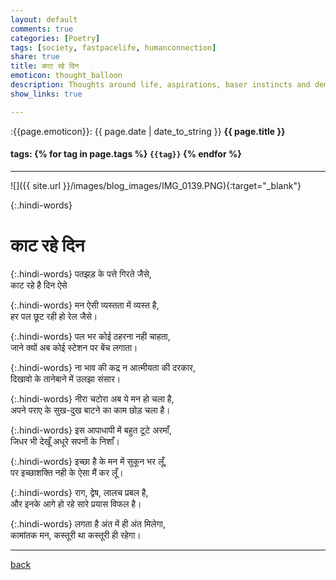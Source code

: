 ```yaml
---
layout: default
comments: true
categories: [Poetry]
tags: [society, fastpacelife, humanconnection]
share: true
title: काट रहे दिन
emoticon: thought_balloon
description: Thoughts around life, aspirations, baser instincts and deminishing human connection
show_links: true

---
```

:{{page.emoticon}}: {{ page.date | date_to_string }} **{{ page.title }}**
#### tags: {% for tag in page.tags %} `{{tag}}` {% endfor %}
---
![]({{ site.url }}/images/blog_images/IMG_0139.PNG){:target="_blank"}

{:.hindi-words}
# काट रहे दिन

{:.hindi-words}
पतझड़ के पत्ते गिरते जैसे,<br/>
काट रहे है दिन ऐसे

{:.hindi-words}
मन ऐसी व्यस्तता में व्यस्त है,<br/>
हर पल छूट रही हो रेल जैसे।


{:.hindi-words}
पल भर कोई ठहरना नही चाहता,<br/>
जाने क्यों अब कोई स्टेशन पर बेंच लगाता।

{:.hindi-words}
ना भाव की कद्र न आत्मीयता की दरकार,<br/>
दिखावो के तानेबाने में उलझा संसार।

{:.hindi-words}
नीरा चटोरा अब ये मन हो चला है,<br/>
अपने पराए के सुख-दुख बाटने का काम छोड़ चला है।

{:.hindi-words}
इस आपाधापी में बहुत टूटे अरमाँ,<br/>
जिधर भी देखूँ अधूरे सपनों के निशाँ।

{:.hindi-words}
इच्छा है के मन में सुकून भर लूँ,<br/>
पर इच्छाशक्ति नही के ऐसा मैं कर लूँ।

{:.hindi-words}
राग, द्वेष, लालच प्रबल है,<br/>
और इनके आगे हो रहे सारे प्रयास विफल है।

{:.hindi-words}
लगता है अंत में ही अंत मिलेगा,<br/>
कामांतक मन, कस्तूरी था कस्तूरी ही रहेगा।

---

[back]({{site.url}})
